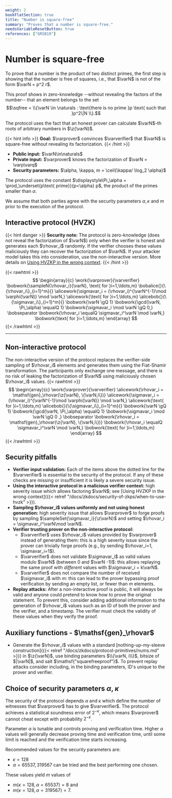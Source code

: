 ```yaml
---
weight: 2
bookFlatSection: true
title: "Number is square-free"
summary: "Proves that a number is square-free."
needsVariableResetButton: true
references: ["GRSB19"]
---
```

# Number is square-free

To prove that a number is the product of two distinct primes, the first step is showing that the number is free of squares, i.e., that $\varN$ is
not of the form $\varN = p^2 r$.

This proof shows in zero-knowledge --without revealing the factors of the number-- that an element belongs to
the set $$\sqfree = \\{\varN \in \naturals : \text{there is no prime }p \text{ such that }p^2\|N \\}.$$

The protocol uses the fact that an honest prover can calculate $\varN$-th roots of arbitrary numbers in $\z{\varN}$.

{{< hint info >}}
**Goal:**
$\varprover$ convinces $\varverifier$ that $\varN$ is square-free without revealing its factorization.
{{< /hint >}}

 * __Public input:__ $\varN\in\naturals$
 * __Private input:__ $\varprover$ knows the factorization of $\varN = \varp\varq$
 * __Security parameters:__ $\alpha, \kappa, m = \ceil{\kappa/ \log_2 \alpha}$

The protocol uses the constant $\displaystyle\Pi_\alpha = \prod_\underset{p\text{ prime}}{p<\alpha} p$, the product of the primes smaller than $\alpha$.

We assume that both parties agree with the security parameters $\alpha, \kappa$ and $m$ prior to the execution of the protocol.

## Interactive protocol (HVZK)
{{< hint danger >}}
**Security note:** The protocol is zero-knowledge (does not reveal the factorization of $\varN$) only when the verifier is honest and generates each $\rhovar_i$ randomly. If the verifier chooses these values maliciously they can recover the factorization of $\varN$. If your attacker model takes this into consideration, use the non-interactive version. More details on [Using HVZKP in the wrong context](../../../security-of-zkps/when-to-use-hvzk).
{{< /hint >}}

{{< rawhtml >}}
 $$
 \begin{array}{c}
 \work{\varprover}{\varverifier}
 \bobwork{\sampleN{\rhovar_i}{\varN}, \text{ for }i=1,\ldots,m}
 \bobalice{}{\{\rhovar_i\}_{i=1}^m}{}
 \alicework{\sigmavar_i = (\rhovar_i)^{\varN^{-1}\mod \varphi(\varN)} \mod \varN,}
 \alicework{\text{ for }i=1,\ldots,m}
 \alicebob{}{\{\sigmavar_i\}_{i=1}^m}{}
 \bobwork{\varN \gQ 1}
 \bobwork{\gcd(\varN, \Pi_\alpha) \equalQ 1}
 \bobwork{\sigmavar_i \mod \varN \gQ 0,}
 \bobseparator
 \bobwork{\rhovar_i \equalQ \sigmavar_i^\varN \mod \varN,}
 \bobwork{\text{ for }i=1,\ldots,m}
 \end{array}
 $$
{{< /rawhtml >}}


-----

## Non-interactive protocol
The non-interactive version of the protocol replaces the verifier-side sampling of $\rhovar_i$ elements and generates them using the Fiat-Shamir transformation.
The participants only exchange one message, and there is no risk of leaking the factorization of $\varN$ using maliciously chosen $\rhovar_i$ values.
{{< rawhtml >}}
 $$
 \begin{array}{c}
 \work{\varprover}{\varverifier}
 \alicework{\rhovar_i = \mathsf{gen}_\rhovar(\z{\varN}, \{\varN,i\})}
 \alicework{\sigmavar_i = (\rhovar_i)^{\varN^{-1}\mod \varphi(\varN)} \mod \varN,}
 \alicework{\text{ for }i=1,\ldots,m}
 \alicebob{}{\{\sigmavar_i\}_{i=1}^m}{}
 \bobwork{\varN \gQ 1}
 \bobwork{\gcd(\varN, \Pi_\alpha) \equalQ 1}
 \bobwork{\sigmavar_i \mod \varN \gQ 0 ,}
 \bobseparator
 \bobwork{\rhovar_i = \mathsf{gen}_\rhovar(\z{\varN}, \{\varN,i\})}
 \bobwork{\rhovar_i \equalQ \sigmavar_i^\varN \mod \varN,}
 \bobwork{\text{ for }i=1,\ldots,m}
 \end{array}
 $$
{{< /rawhtml >}}

## Security pitfalls
 * **Verifier input validation:** Each of the items above the dotted line for the $\varverifier$ is essential to the security of the protocol. If any of these checks are missing or insufficient it is likely a severe security issue.
 * __Using the interactive protocol in a malicious verifier context:__ high severity issue which allows factoring $\varN$; see [Using HVZKP in the wrong context]({{< relref "/docs/zkdocs/security-of-zkps/when-to-use-hvzk" >}}).
 * **Sampling $\rhovar_i$ values uniformly and not using honest generation:** high severity issue that allows $\varprover$ to forge proofs by sampling $\sampleSet{\sigmavar_i}{\z\varN}$ and setting $\rhovar_i = \sigmavar_i^\varN\mod \varN$.
 * __Verifier trusting prover on the non-interactive protocol:__
   * $\varverifier$ uses $\rhovar_i$ values provided by $\varprover$ instead of generating them: this is a high severity issue since the prover can trivially forge proofs (e.g., by sending $\rhovar_i=1, \sigmavar_i=1$).
   * $\varverifier$ does not validate $\sigmavar_i$ as valid values modulo $\varN$ (between 0 and $\varN -1)$: this allows replaying the same proof with *different* values with $\sigmavar_i + k\varN$.
   * $\varverifier$ does not compare the number of received $\sigmavar_i$ with $m$: this can lead to the prover bypassing proof verification by sending an empty list, or fewer than $m$ elements.
 * __Replay attacks:__ After a non-interactive proof is public, it will always be valid and anyone could pretend to know how to prove the original statement. To prevent this, consider adding additional information to the generation of $\rhovar_i$ values such as an ID of both the prover and the verifier, and a timestamp. The verifier must check the validity of these values when they verify the proof.


## Auxiliary functions - $\mathsf{gen}_\rhovar$
- Generate the $\rhovar_i$ values with a standard [nothing-up-my-sleeve construction]({{< relref "/docs/zkdocs/protocol-primitives/nums.md" >}}) in $\z{\varN}$, use binding parameters $\\{\varN, i\\}$, bitsize of $|\varN|$, and salt $\mathsf{"squarefreeproof"}$. To prevent replay attacks consider including, in the binding parameters, ID's unique to the prover and verifier.



## Choice of security parameters $\alpha$, $\kappa$

The security of the protocol depends $\alpha$ and $\kappa$ which define the number of witnesses that $\varprover$ has to give $\varverifier$. The protocol achieves a statistical soundness error of $2^{-\kappa}$, which means $\varprover$ cannot cheat except with probability $2^{-\kappa}$.

Parameter $\alpha$ is tunable and controls proving and verification time. Higher $\alpha$ values will generally decrease proving time and verification time, until some limit is reached and the verification time starts increasing.

Recommended values for the security parameters are:
 - $\kappa = 128$
 - $\alpha = 65537, 319567$ can be tried and the best performing one chosen.

These values yield $m$ values of
 - $m(\kappa=128, \alpha=65537) = 8$ and
 - $m(\kappa=128, \alpha=319567) = 7$.


